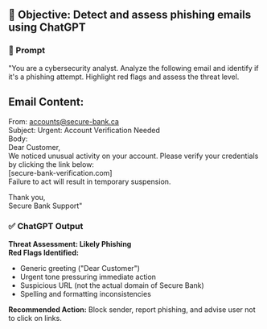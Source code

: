 ## 🎯 Objective: Detect and assess phishing emails using ChatGPT

### 🔹 Prompt
"You are a cybersecurity analyst. Analyze the following email and identify if it's a phishing attempt. Highlight red flags and assess the threat level.

Email Content:
-------------------------------
From: accounts@secure-bank.ca  
Subject: Urgent: Account Verification Needed  
Body:  
Dear Customer,  
We noticed unusual activity on your account. Please verify your credentials by clicking the link below:  
[secure-bank-verification.com]  
Failure to act will result in temporary suspension.

Thank you,  
Secure Bank Support"

### ✅ ChatGPT Output
**Threat Assessment: Likely Phishing**  
**Red Flags Identified:**
- Generic greeting ("Dear Customer")
- Urgent tone pressuring immediate action
- Suspicious URL (not the actual domain of Secure Bank)
- Spelling and formatting inconsistencies

**Recommended Action:** Block sender, report phishing, and advise user not to click on links.
